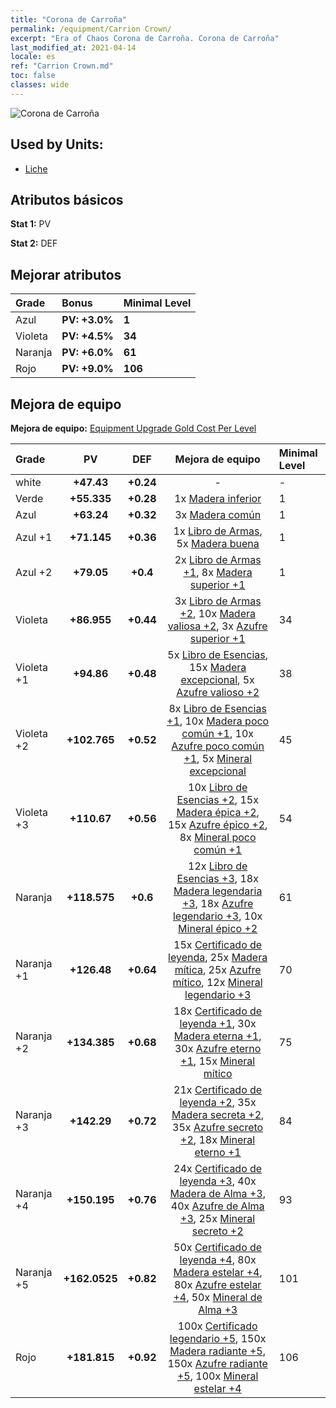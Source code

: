 ```yaml
---
title: "Corona de Carroña"
permalink: /equipment/Carrion Crown/
excerpt: "Era of Chaos Corona de Carroña. Corona de Carroña"
last_modified_at: 2021-04-14
locale: es
ref: "Carrion Crown.md"
toc: false
classes: wide
---
```


  ![Corona de Carroña](/images/e/e_3052.png)

## Used by Units:

* [Liche](/es/units/Lich/) 


## Atributos básicos
 **Stat 1:** PV

 **Stat 2:** DEF

## Mejorar atributos

  |     Grade    |   Bonus | Minimal Level | 
  |:-------------|:--------|:--------------| 
  | Azul | **PV: +3.0%** | **1** | 
  | Violeta | **PV: +4.5%** | **34** | 
  | Naranja | **PV: +6.0%** | **61** | 
  | Rojo | **PV: +9.0%** | **106** | 


## Mejora de equipo
 **Mejora de equipo:** [Equipment Upgrade Gold Cost Per Level](/equipment/EquipmentUpgradeCostPerLevel/) 

  |          Grade      | PV | DEF | Mejora de equipo | Minimal Level |
  |:--------------------|:---------:|:---------:|:----------------:|:--------------|
  | white | **+47.43** | **+0.24** | - | - |
  | Verde | **+55.335** | **+0.28** | 1x [Madera inferior](/es/Items/mat_1/) | 1 |
  | Azul | **+63.24** | **+0.32** | 3x [Madera común](/es/Items/mat_7/) | 1 |
  | Azul +1 | **+71.145** | **+0.36** | 1x [Libro de Armas](/es/Items/mat_18/), 5x [Madera buena](/es/Items/mat_13/) | 1 |
  | Azul +2 | **+79.05** | **+0.4** | 2x [Libro de Armas +1](/es/Items/mat_25/), 8x [Madera superior +1](/es/Items/mat_20/) | 1 |
  | Violeta | **+86.955** | **+0.44** | 3x [Libro de Armas +2](/es/Items/mat_32/), 10x [Madera valiosa +2](/es/Items/mat_27/), 3x [Azufre superior +1](/es/Items/mat_22/) | 34 |
  | Violeta +1 | **+94.86** | **+0.48** | 5x [Libro de Esencias](/es/Items/mat_39/), 15x [Madera excepcional](/es/Items/mat_34/), 5x [Azufre valioso +2](/es/Items/mat_29/) | 38 |
  | Violeta +2 | **+102.765** | **+0.52** | 8x [Libro de Esencias +1](/es/Items/mat_46/), 10x [Madera poco común +1](/es/Items/mat_41/), 10x [Azufre poco común +1](/es/Items/mat_43/), 5x [Mineral excepcional](/es/Items/mat_33/) | 45 |
  | Violeta +3 | **+110.67** | **+0.56** | 10x [Libro de Esencias +2](/es/Items/mat_53/), 15x [Madera épica +2](/es/Items/mat_48/), 15x [Azufre épico +2](/es/Items/mat_50/), 8x [Mineral poco común +1](/es/Items/mat_40/) | 54 |
  | Naranja | **+118.575** | **+0.6** | 12x [Libro de Esencias +3](/es/Items/mat_60/), 18x [Madera legendaria +3](/es/Items/mat_55/), 18x [Azufre legendario +3](/es/Items/mat_57/), 10x [Mineral épico +2](/es/Items/mat_47/) | 61 |
  | Naranja +1 | **+126.48** | **+0.64** | 15x [Certificado de leyenda](/es/Items/mat_67/), 25x [Madera mítica](/es/Items/mat_62/), 25x [Azufre mítico](/es/Items/mat_64/), 12x [Mineral legendario +3](/es/Items/mat_54/) | 70 |
  | Naranja +2 | **+134.385** | **+0.68** | 18x [Certificado de leyenda +1](/es/Items/mat_74/), 30x [Madera eterna +1](/es/Items/mat_69/), 30x [Azufre eterno +1](/es/Items/mat_71/), 15x [Mineral mítico](/es/Items/mat_61/) | 75 |
  | Naranja +3 | **+142.29** | **+0.72** | 21x [Certificado de leyenda +2](/es/Items/mat_81/), 35x [Madera secreta +2](/es/Items/mat_76/), 35x [Azufre secreto +2](/es/Items/mat_78/), 18x [Mineral eterno +1](/es/Items/mat_68/) | 84 |
  | Naranja +4 | **+150.195** | **+0.76** | 24x [Certificado de leyenda +3](/es/Items/mat_88/), 40x [Madera de Alma +3](/es/Items/mat_83/), 40x [Azufre de Alma +3](/es/Items/mat_85/), 25x [Mineral secreto +2](/es/Items/mat_75/) | 93 |
  | Naranja +5 | **+162.0525** | **+0.82** | 50x [Certificado de leyenda +4](/es/Items/mat_95/), 80x [Madera estelar +4](/es/Items/mat_90/), 80x [Azufre estelar +4](/es/Items/mat_92/), 50x [Mineral de Alma +3](/es/Items/mat_82/) | 101 |
  | Rojo | **+181.815** | **+0.92** | 100x [Certificado legendario +5](/es/Items/mat_102/), 150x [Madera radiante +5](/es/Items/mat_97/), 150x [Azufre radiante +5](/es/Items/mat_99/), 100x [Mineral estelar +4](/es/Items/mat_89/) | 106 |

